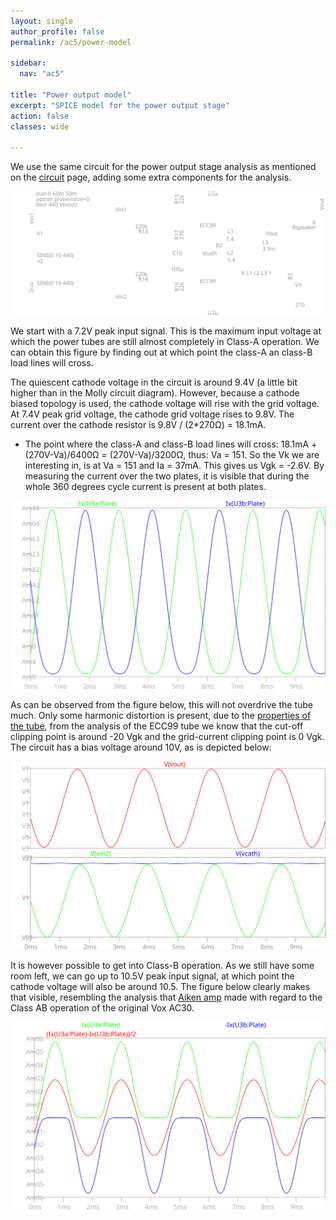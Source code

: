 ```yaml
---
layout: single
author_profile: false
permalink: /ac5/power-model

sidebar:
  nav: "ac5"

title: "Power output model"
excerpt: "SPICE model for the power output stage"
action: false
classes: wide

---
```

We use the same circuit for the power output stage analysis as mentioned on the [circuit](/ac5/circuit) page, adding some extra components for the analysis.

![](/assets/images/ac5/power-model.svg)

We start with a 7.2V peak input signal. This is the maximum input voltage at which the power tubes are still almost completely in Class-A operation. We can obtain this figure by finding out at which point the class-A an class-B load lines will cross.

The quiescent cathode voltage in the circuit is around 9.4V (a little bit higher than in the Molly circuit diagram). However, because a cathode biased topology is used, the cathode voltage will rise with the grid voltage. At 7.4V peak grid voltage, the cathode grid voltage rises to 9.8V. The current over the cathode resistor is 9.8V / (2*270Ω) = 18.1mA.
- The point where the class-A and class-B load lines will cross: 18.1mA + (270V-Va)/6400Ω = (270V-Va)/3200Ω, thus: Va = 151. So the Vk we are interesting in, is at Va = 151 and Ia = 37mA. This gives us Vgk = -2.6V. By measuring the current over the two plates, it is visible that during the whole 360 degrees cycle current is present at both plates.

![](/assets/images/ac5/power-plate-current-7_2.svg)

As can be observed from the figure below, this will not overdrive the tube much. Only some harmonic distortion is present, due to the [properties of the tube](http://www.valvewizard.co.uk/Common_Gain_Stage.pdf), from the analysis of the ECC99 tube we know that the cut-off clipping point is around -20 Vgk and the grid-current clipping point is 0 Vgk. The circuit has a bias voltage around 10V, as is depicted below:

![](/assets/images/ac5/power-wave-10V.svg)

It is however possible to get into Class-B operation. As we still have some room left, we can go up to 10.5V peak input signal, at which point the cathode voltage will also be around 10.5. The figure below clearly makes that visible, resembling the analysis that [Aiken amp](https://www.aikenamps.com/is-the-vox-ac-30-really-class-a) made with regard to the Class AB operation of the original Vox AC30.

![](/assets/images/ac5/power-plate-current-10_5.svg)
